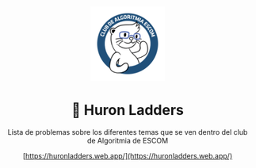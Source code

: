 <div style="text-align: center;">
<img src="./src/assets/algoritmiaESCOM_logo.svg" alt="Algoritmia ESCOM" width="150px" height="150px">

# 🦦 Huron Ladders
Lista de problemas sobre los diferentes temas que se ven dentro del club de Algoritmia de ESCOM

[https://huronladders.web.app/](https://huronladders.web.app/)

</div>